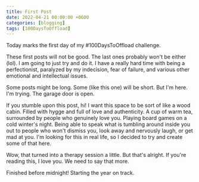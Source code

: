 ```yaml
---
title: First Post
date: 2022-04-21 00:00:00 +0600
categories: [blogging]
tags: [100DaysToOffload]
---
```


Today marks the first day of my #100DaysToOffload challenge.

These first posts will not be good. The last ones probably won't be either (lol). I am going to just try and do it. I have a really hard time with being a perfectionist, paralyzed by my indecision, fear of failure, and various other emotional and intellectual issues.

Some posts might be long. Some (like this one) will be short. But I'm here. I'm trying. The garage door is open.

If you stumble upon this post, hi! I want this space to be sort of like a wood cabin. Filled with hygge and full of love and authenticity. A cup of warm tea, surrounded by people who genuinely love you. Playing board games on a cold winter's night. Being able to speak what is tumbling around inside you out to people who won't dismiss you, look away and nervously laugh, or get mad at you. I'm looking for this in real life, so I decided to try and create some of that here.

Wow, that turned into a therapy session a little. But that's alright. If you're reading this, I love you. We need to say that more.

Finished before midnight! Starting the year on track.